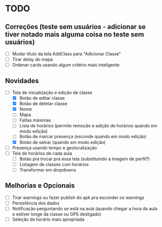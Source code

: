 # TODO

## Correções (teste sem usuários - adicionar se tiver notado mais alguma coisa no teste sem usuários)

- [ ] Mudar título da tela AddClass para "Adicionar Classe"
- [ ] Tirar delay do mapa
- [ ] Ordenar cards usando algum critério mais inteligente

## Novidades

- [ ] Tela de visualização e edição de classe
  - [x] Botão de editar classe
  - [x] Botão de deletar classe
  - [x] Nome
  - [ ] Mapa
  - [ ] Faltas máximas
  - [ ] Lista de horários (permite remoção e adição de horários quando em modo edição)
  - [ ] Botão de marcar presença (esconde quando em modo edição)
  - [x] Botão de salvar (quando em modo edição)
- [ ] Presença usando tempo e geolocalização
- [ ] Tela de horários de cada aula
  - [ ] Botão pra trocar pra essa tela (substituindo a imagem de perfil?)
  - [ ] Listagem de classes com horários
  - [ ] Transformar em dropdowns

## Melhorias e Opcionais

- [ ] Tirar warnings ou fazer publish do apk pra esconder os warnings
- [ ] Persistência dos dados
- [ ] Notificação perguntando se está na aula (quando chegar a hora da aula e estiver longe da classe ou GPS desligado)
- [ ] Seleção de horário mais apropriada